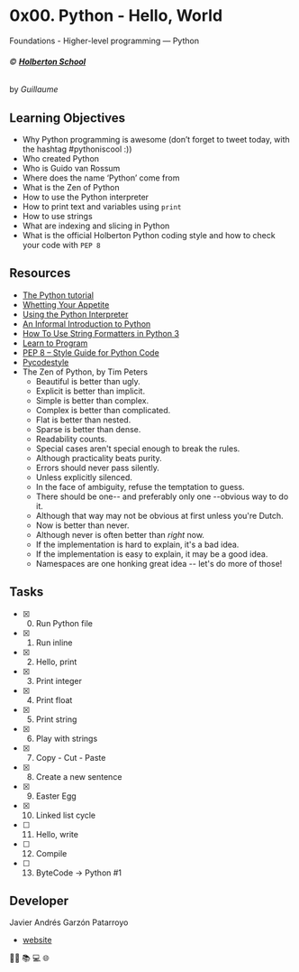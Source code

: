 # 0x00. Python - Hello, World
Foundations - Higher-level programming ― Python

###### :copyright: **[Holberton School](https://www.holbertonschool.com/)**
by _Guillaume_

## Learning Objectives
* Why Python programming is awesome (don’t forget to tweet today, with the hashtag #pythoniscool :))
* Who created Python
* Who is Guido van Rossum
* Where does the name ‘Python’ come from
* What is the Zen of Python
* How to use the Python interpreter
* How to print text and variables using ```print```
* How to use strings
* What are indexing and slicing in Python
* What is the official Holberton Python coding style and how to check your code with ```PEP 8```

## Resources
* [The Python tutorial](https://docs.python.org/3.4/tutorial/index.html)
* [Whetting Your Appetite](https://docs.python.org/3.4/tutorial/appetite.html)
* [Using the Python Interpreter](https://docs.python.org/3.4/tutorial/interpreter.html)
* [An Informal Introduction to Python](https://docs.python.org/3.4/tutorial/introduction.html)
* [How To Use String Formatters in Python 3](https://www.digitalocean.com/community/tutorials/how-to-use-string-formatters-in-python-3)
* [Learn to Program](https://www.youtube.com/playlist?list=PLGLfVvz_LVvTn3cK5e6LjhgGiSeVlIRwt)
* [PEP 8 – Style Guide for Python Code](https://www.python.org/dev/peps/pep-0008/)
* [Pycodestyle](https://github.com/PyCQA/pycodestyle/issues/466)
* The Zen of Python, by Tim Peters
  - Beautiful is better than ugly.
  - Explicit is better than implicit.
  - Simple is better than complex.
  - Complex is better than complicated.
  - Flat is better than nested.
  - Sparse is better than dense.
  - Readability counts.
  - Special cases aren't special enough to break the rules.
  - Although practicality beats purity.
  - Errors should never pass silently.
  - Unless explicitly silenced.
  - In the face of ambiguity, refuse the temptation to guess.
  - There should be one-- and preferably only one --obvious way to do it.
  - Although that way may not be obvious at first unless you're Dutch.
  - Now is better than never.
  - Although never is often better than *right* now.
  - If the implementation is hard to explain, it's a bad idea.
  - If the implementation is easy to explain, it may be a good idea.
  - Namespaces are one honking great idea -- let's do more of those!

## Tasks
* [x] 0. Run Python file
* [x] 1. Run inline
* [x] 2. Hello, print
* [x] 3. Print integer
* [x] 4. Print float
* [x] 5. Print string
* [x] 6. Play with strings
* [x] 7. Copy - Cut - Paste
* [x] 8. Create a new sentence
* [x] 9. Easter Egg
* [x] 10. Linked list cycle
* [ ] 11. Hello, write
* [ ] 12. Compile
* [ ] 13. ByteCode -> Python #1

## Developer
Javier Andrés Garzón Patarroyo
- [website](https://tecnoayuda.co/)

:man_technologist: :books: :computer: :globe_with_meridians:
